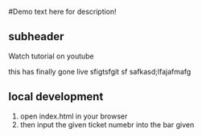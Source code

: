 #Demo 
text here for description!  

## subheader
Watch tutorial on youtube 

this has finally gone live  sfigtsfgit sf
safkasd;lfajafmafg


## local development 

1. open index.html in your browser
2. then input the given ticket numebr into the bar given 